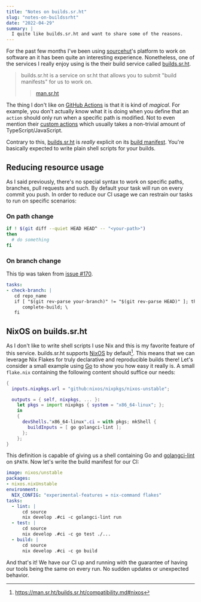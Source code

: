 ```yaml
---
title: "Notes on builds.sr.ht"
slug: "notes-on-buildssrht"
date: "2022-04-29"
summary: |
  I quite like builds.sr.ht and want to share some of the reasons.
---
```


For the past few months I've been using [sourcehut][]'s platform to work on
software an it has been quite an interesting experience. Nonetheless, one of
the services I really enjoy using is the their build service called
[builds.sr.ht][].

> builds.sr.ht is a service on sr.ht that allows you to submit "build
> manifests" for us to work on.
> > [man.sr.ht](https://man.sr.ht/builds.sr.ht/)

The thing I don't like on [GitHub Actions] is that it is kind of _magical_. For
example, you don't actually know what it is doing when you define that an
`action` should only run when a specific path is modified. Not to even mention
their [custom actions](https://docs.github.com/pt/actions/creating-actions)
which usually takes a non-trivial amount of TypeScript/JavaScript.

Contrary to this, [builds.sr.ht][] is _really_ explicit on its [build
manifest][]. You're basically expected to write plain shell scripts for your
builds.

## Reducing resource usage

As I said previously, there's no special syntax to work on specific paths,
branches, pull requests and such. By default your task will run on every commit
you push. In order to reduce our CI usage we can restrain our tasks to run on
specific scenarios:

### On path change

```bash
if ! $(git diff --quiet HEAD HEAD^ -- "<your-path>")
then
  # do something
fi
```

### On branch change

This tip was taken from [issue #170](https://todo.sr.ht/~sircmpwn/builds.sr.ht/170).

```yaml
tasks:
- check-branch: |
   cd repo_name
   if [ "$(git rev-parse your-branch)" != "$(git rev-parse HEAD)" ]; then \
      complete-build; \
   fi
```

## NixOS on builds.sr.ht

As I don't like to write shell scripts I use Nix and this is my
favorite feature of this service. builds.sr.ht supports [NixOS][] by
default[^1]. This means that we can leverage Nix Flakes for truly declarative
and reproducible builds there! Let's consider a small example using
[Go](https://go.dev) to show you how easy it really is. A small `flake.nix`
containing the following content should suffice our needs:

```nix
{
  inputs.nixpkgs.url = "github:nixos/nixpkgs/nixos-unstable";

  outputs = { self, nixpkgs, ... }:
    let pkgs = import nixpkgs { system = "x86_64-linux"; };
    in
    {
      devShells."x86_64-linux".ci = with pkgs; mkShell {
        buildInputs = [ go golangci-lint ];
      };
    };
}
```

This definition is capable of giving us a shell containing Go and
[golangci-lint](https://github.com/golangci/golangci-lint) on `$PATH`. Now
let's write the build manifest for our CI:

```yaml
image: nixos/unstable
packages:
- nixos.nixUnstable
environment:
  NIX_CONFIG: "experimental-features = nix-command flakes"
tasks:
  - lint: |
      cd source
      nix develop .#ci -c golangci-lint run
  - test: |
      cd source
      nix develop .#ci -c go test ./...
  - build: |
      cd source
      nix develop .#ci -c go build
```

And that's it! We have our CI up and running with the guarantee of having our
tools being the same on every run. No sudden updates or unexpected behavior.

[^1]: <https://man.sr.ht/builds.sr.ht/compatibility.md#nixos>

[build manifest]: https://man.sr.ht/builds.sr.ht/manifest.md
[builds.sr.ht]: https://builds.sr.ht
[github actions]: https://github.com/features/actions
[nixos]: https://nixos.org
[sourcehut]: https://sr.ht
